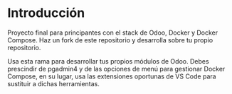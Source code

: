 # Introducción
Proyecto final para principantes con el stack de Odoo, Docker y Docker Compose. Haz un fork de este repositorio y desarrolla sobre tu propio repositorio.

Usa esta rama para desarrollar tus propios módulos de Odoo. Debes prescindir de pgadmin4 y de las opciones de menú para gestionar Docker Compose, en su lugar, usa las extensiones oportunas de VS Code para sustituir a dichas herramientas.